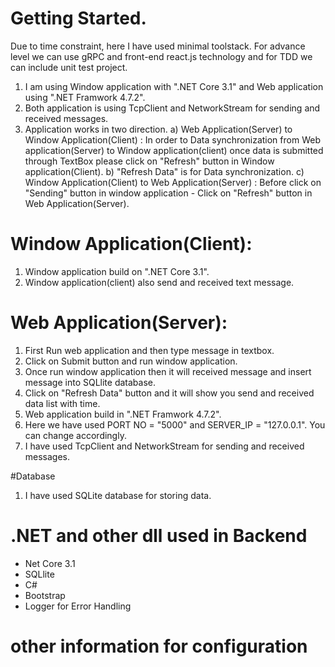 # Getting Started.

Due to time constraint, here I have used minimal toolstack. For advance level we can use gRPC and front-end react.js technology and for TDD we can include unit test project.
1) I am using Window application with ".NET Core 3.1" and Web application using ".NET Framwork 4.7.2".
2) Both application is using TcpClient and NetworkStream for sending and received messages.
3) Application works in two direction.
	a) Web Application(Server) to Window Application(Client) : In order to Data synchronization from Web application(Server) to Window application(client) once data is submitted through TextBox please click on "Refresh" button in Window application(Client).
	b) "Refresh Data" is for Data synchronization.
	c) Window Application(Client) to Web Application(Server) : Before click on "Sending" button in window application - Click on "Refresh" button in Web Application(Server).
	


# Window Application(Client):

1) Window application build on ".NET Core 3.1".
2) Window application(client) also send and received text message.

# Web Application(Server):

1) First Run web application and then type message in textbox.
2) Click on Submit button and run window application.
3) Once run window application then it will received message and insert message into SQLlite database.
4) Click on "Refresh Data" button and it will show you send and received data list with time.
5) Web application build in ".NET Framwork 4.7.2".
6) Here we have used PORT NO = "5000" and SERVER_IP = "127.0.0.1". You can change accordingly.
7) I have used TcpClient and NetworkStream for sending and received messages.


#Database

1) I have used SQLite database for storing data.

# .NET and other dll used in Backend 
 
- Net Core 3.1
- SQLlite
- C#
- Bootstrap
- Logger for Error Handling


# other information for configuration
